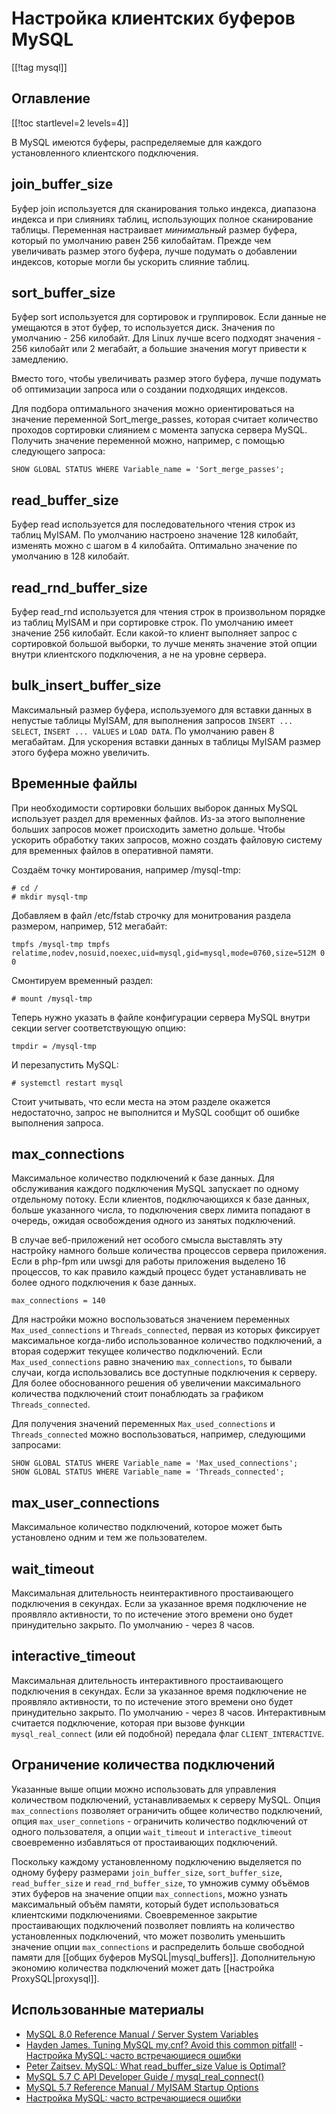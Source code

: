 Настройка клиентских буферов MySQL
==================================

[[!tag mysql]]

Оглавление
----------

[[!toc startlevel=2 levels=4]]


В MySQL имеются буферы, распределяемые для каждого установленного клиентского подключения.

join_buffer_size
----------------

Буфер join используется для сканирования только индекса, диапазона индекса и при слияниях таблиц, использующих полное сканирование таблицы. Переменная настраивает *минимальный* размер буфера, который по умолчанию равен 256 килобайтам. Прежде чем увеличивать размер этого буфера, лучше подумать о добавлении индексов, которые могли бы ускорить слияние таблиц.

sort_buffer_size
----------------

Буфер sort используется для сортировок и группировок. Если данные не умещаются в этот буфер, то используется диск. Значения по умолчанию - 256 килобайт. Для Linux лучше всего подходят значения - 256 килобайт или 2 мегабайт, а большие значения могут привести к замедлению.

Вместо того, чтобы увеличивать размер этого буфера, лучше подумать об оптимизации запроса или о создании подходящих индексов.

Для подбора оптимального значения можно ориентироваться на значение переменной Sort_merge_passes, которая считает количество проходов сортировки слиянием с момента запуска сервера MySQL. Получить значение переменной можно, например, с помощью следующего запроса:

    SHOW GLOBAL STATUS WHERE Variable_name = 'Sort_merge_passes';

read_buffer_size
----------------

Буфер read используется для последовательного чтения строк из таблиц MyISAM. По умолчанию настроено значение 128 килобайт, изменять можно с шагом в 4 килобайта. Оптимально значение по умолчанию в 128 килобайт.

read_rnd_buffer_size
--------------------
 
Буфер read_rnd используется для чтения строк в произвольном порядке из таблиц MyISAM и при сортировке строк. По умолчанию имеет значение 256 килобайт. Если какой-то клиент выполняет запрос с сортировкой большой выборки, то лучше менять значение этой опции внутри клиентского подключения, а не на уровне сервера.

bulk_insert_buffer_size
-----------------------

Максимальный размер буфера, используемого для вставки данных в непустые таблицы MyISAM, для выполнения запросов `INSERT ... SELECT`, `INSERT ... VALUES` и `LOAD DATA`. По умолчанию равен 8 мегабайтам. Для ускорения вставки данных в таблицы MyISAM размер этого буфера можно увеличить.

Временные файлы
---------------

При необходимости сортировки больших выборок данных MySQL использует раздел для временных файлов. Из-за этого выполнение больших запросов может происходить заметно дольше. Чтобы ускорить обработку таких запросов, можно создать файловую систему для временных файлов в оперативной памяти.

Создаём точку монтирования, например /mysql-tmp:

    # cd /
    # mkdir mysql-tmp

Добавляем в файл /etc/fstab строчку для монитрования раздела размером, например, 512 мегабайт:

    tmpfs /mysql-tmp tmpfs relatime,nodev,nosuid,noexec,uid=mysql,gid=mysql,mode=0760,size=512M 0 0

Смонтируем временный раздел:

    # mount /mysql-tmp

Теперь нужно указать в файле конфигурации сервера MySQL внутри секции server соответствующую опцию:

    tmpdir = /mysql-tmp

И перезапустить MySQL:

    # systemctl restart mysql

Стоит учитывать, что если места на этом разделе окажется недостаточно, запрос не выполнится и MySQL сообщит об ошибке выполнения запроса.

max_connections
---------------

Максимальное количество подключений к базе данных. Для обслуживания каждого подключения MySQL запускает по одному отдельному потоку. Если клиентов, подключающихся к базе данных, больше указанного числа, то подключения сверх лимита попадают в очередь, ожидая освобождения одного из занятых подключений.

В случае веб-приложений нет особого смысла выставлять эту настройку намного больше количества процессов сервера приложения. Если в php-fpm или uwsgi для работы приложения выделено 16 процессов, то как правило каждый процесс будет устанавливать не более одного подключения к базе данных.

    max_connections = 140

Для настройки можно воспользоваться значением переменных `Max_used_connections` и `Threads_connected`, первая из которых фиксирует максимальное когда-либо использованное количество подключений, а вторая содержит текущее количество подключений. Если `Max_used_connections` равно значению `max_connections`, то бывали случаи, когда использовались все доступные подключения к серверу. Для более обоснованного решения об увеличении максимального количества подключений стоит понаблюдать за графиком `Threads_connected`.

Для получения значений переменных `Max_used_connections` и `Threads_connected` можно воспользоваться, например, следующими запросами:

    SHOW GLOBAL STATUS WHERE Variable_name = 'Max_used_connections';
    SHOW GLOBAL STATUS WHERE Variable_name = 'Threads_connected';

max_user_connections
--------------------

Максимальное количество подключений, которое может быть установлено одним и тем же пользователем.


wait_timeout
------------

Максимальная длительность неинтерактивного простаивающего подключения в секундах. Если за указанное время подключение не проявляло активности, то по истечение этого времени оно будет принудительно закрыто. По умолчанию - через 8 часов.


interactive_timeout
-------------------

Максимальная длительность интерактивного простаивающего подключения в секундах. Если за указанное время подключение не проявляло активности, то по истечение этого времени оно будет принудительно закрыто. По умолчанию - через 8 часов. Интерактивным считается подключение, которая при вызове функции `mysql_real_connect` (или ей подобной) передала флаг `CLIENT_INTERACTIVE`.

Ограничение количества подключений
----------------------------------

Указанные выше опции можно использовать для управления количеством подключений, устанавливаемых к серверу MySQL. Опция `max_connections` позволяет ограничить общее количество подключений, опция `max_user_connetions` - ограничить количество подключений от одного пользователя, а опции `wait_timeout` и `interactive_timeout` своевременно избавляться от простаивающих подключений.

Поскольку каждому установленному подключению выделяется по одному буферу размерами `join_buffer_size`, `sort_buffer_size`, `read_buffer_size` и `read_rnd_buffer_size`, то умножив сумму объёмов этих буферов на значение опции `max_connections`, можно узнать максимальный объём памяти, который будет использоваться клиентскими подключениями. Своевременное закрытие простаивающих подключений позволяет повлиять на количество установленных подключений, что может позволить уменьшить значение опции `max_connections` и распределить больше свободной памяти для [[общих буферов MySQL|mysql_buffers]]. Дополнительную экономию количества подключений может дать [[настройка ProxySQL|proxysql]].

Использованные материалы
------------------------

* [MySQL 8.0 Reference Manual / Server System Variables](https://dev.mysql.com/doc/refman/8.0/en/server-system-variables.html)
* [Hayden James. Tuning MySQL my.cnf? Avoid this common pitfall!](https://haydenjames.io/my-cnf-tuning-avoid-this-common-pitfall/) - [Настройка MySQL: часто встречающиеся ошибки](https://netpoint-dc.com/blog/mysql-chastie-oshibki-nastroiki/)
* [Peter Zaitsev. MySQL: What read_buffer_size Value is Optimal?](https://www.percona.com/blog/2007/09/17/mysql-what-read_buffer_size-value-is-optimal/)
* [MySQL 5.7 C API Developer Guide / mysql_real_connect()](https://dev.mysql.com/doc/c-api/5.7/en/mysql-real-connect.html)
* [MySQL 5.7 Reference Manual / MyISAM Startup Options](https://dev.mysql.com/doc/refman/5.7/en/myisam-start.html)
* [Настройка MySQL: часто встречающиеся ошибки](https://netpoint-dc.com/blog/mysql-chastie-oshibki-nastroiki/)
